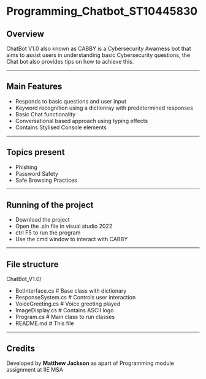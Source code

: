 # Programming_Chatbot_ST10445830

## Overview
ChatBot V1.0 also known as CABBY is a Cybersecurity Awarness bot that aims to assist users in understanding basic Cybersecurity questions, the Chat bot also provides tips on how to achieve this.

----

## Main Features

- Responds to basic questions and user input
- Keyword recognition using a dictionray with predetermined responses
- Basic Chat functionality
- Conversational based approach using typing effects
- Contains Stylised Console elements

----

## Topics present 

- Phishing
- Password Safety
- Safe Browsing Practices

----

## Running of the project 

- Download the project
- Open the .sln file in visual studio 2022
- ctrl F5 to run the program
- Use the cmd window to interact with CABBY

---

## File structure 

ChatBot_V1.0/

- BotInterface.cs   # Base class with dictionary
- ResponseSystem.cs # Controls user interaction
- VoiceGreeting.cs  # Voice greeting played
- ImageDisplay.cs   # Contains ASCII logo
- Program.cs        # Main class to run classes
- README.md         # This file

---

## Credits 

Developed by **Matthew Jackson** as apart of Programming module assignment at IIE MSA
